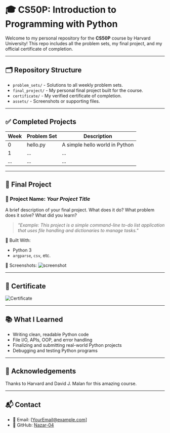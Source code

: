 # 🎓 CS50P: Introduction to Programming with Python

Welcome to my personal repository for the **CS50P** course by Harvard University! This repo includes all the problem sets, my final project, and my official certificate of completion.

---

## 🗂️ Repository Structure

- `problem_sets/` - Solutions to all weekly problem sets.
- `final_project/` - My personal final project built for the course.
- `certificate/` - My verified certificate of completion.
- `assets/` - Screenshots or supporting files.

---

## ✅ Completed Projects

| Week | Problem Set | Description |
|------|-------------|-------------|
| 0    | hello.py    | A simple hello world in Python |
| 1    | ...         | ... |
| ...  | ...         | ... |

---

## 🚀 Final Project

### 🔹 Project Name: *Your Project Title*
A brief description of your final project. What does it do? What problem does it solve? What did you learn?

> _"Example: This project is a simple command-line to-do list application that uses file handling and dictionaries to manage tasks."_

🧰 Built With:
- Python 3
- `argparse`, `csv`, etc.

📸 Screenshots:
![screenshot](assets/screenshots/final-project-demo.png)

---

## 🏅 Certificate

![Certificate](certificate/cs50p-certificate.png)

---

## 📚 What I Learned

- Writing clean, readable Python code
- File I/O, APIs, OOP, and error handling
- Finalizing and submitting real-world Python projects
- Debugging and testing Python programs

---

## 🧠 Acknowledgements

Thanks to Harvard and David J. Malan for this amazing course.

---

## 📬 Contact

- 📧 Email: [YourEmail@example.com]
- 🐙 GitHub: [Nazar-04](https://github.com/Nazar-04)

